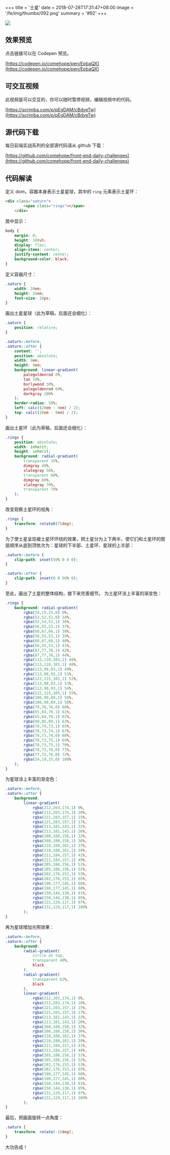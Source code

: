 +++
title = '土星'
date = 2018-07-28T17:31:47+08:00
image = '/fe/img/thumbs/092.png'
summary = '#92'
+++

![](./work.png)

## 效果预览

点击链接可以在 Codepen 预览。

[https://codepen.io/comehope/pen/EpbaQX](https://codepen.io/comehope/pen/EpbaQX)

## 可交互视频

此视频是可以交互的，你可以随时暂停视频，编辑视频中的代码。

[https://scrimba.com/p/pEgDAM/cBdyeTw](https://scrimba.com/p/pEgDAM/cBdyeTw)

## 源代码下载

每日前端实战系列的全部源代码请从 github 下载：

[https://github.com/comehope/front-end-daily-challenges](https://github.com/comehope/front-end-daily-challenges)

## 代码解读

定义 dom，容器本身表示土星星球，其中的 `ring` 元素表示土星环：
```html
<div class="saturn">
        <span class="rings"></span>
    </div>
```

居中显示：
```css
body {
    margin: 0;
    height: 100vh;
    display: flex;
    align-items: center;
    justify-content: center;
    background-color: black;
}
```

定义容器尺寸：
```css
.saturn {
    width: 20em;
    height: 20em;
    font-size: 20px;
}
```

画出土星星球（此为草稿，后面还会细化）：
```css
.saturn {
    position: relative;
}

.saturn::before,
.saturn::after {
    content: '';
    position: absolute;
    width: 9em;
    height: 9em;
    background: linear-gradient(
        palegoldenrod 0%,
        tan 10%,
        burlywood 30%,
        palegoldenrod 60%,
        darkgray 100%
    );
    border-radius: 50%;
    left: calc((20em - 9em) / 2);
    top: calc((20em - 9em) / 2);
}
```

画出土星环（此为草稿，后面还会细化）：
```css
.rings {
    position: absolute;
    width: inherit;
    height: inherit;
    background: radial-gradient(
        transparent 35%,
        dimgray 40%,
        slategray 50%,
        transparent 60%,
        dimgray 60%,
        slategray 70%,
        transparent 70%
    );
}
```

改变观察土星环的视角：
```css
.rings {
    transform: rotateX(75deg);
}
```

为了使土星呈现被土星环环绕的效果，把土星分为上下两半，使它们和土星环的图层顺序从底到顶依次为：星球的下半部、土星环、星球的上半部：
```css
.saturn::before {
    clip-path: inset(50% 0 0 0);
}

.saturn::after {
    clip-path: inset(0 0 50% 0);
}
```

至此，画出了土星的整体结构，接下来完善细节。
为土星环涂上丰富的渐变色：
```css
.rings {
    background: radial-gradient(
        rgba(24,19,25,0) 0%,
        rgba(53,52,51,0) 34%,
        rgba(55,54,52,1) 36%,
        rgba(56,55,53,1) 37%,
        rgba(68,67,66,1) 38%,
        rgba(56,55,53,1) 39%,
        rgba(68,67,66,1) 40%,
        rgba(56,55,53,1) 41%,
        rgba(87,77,76,1) 42%,
        rgba(87,77,76,1) 44%,
        rgba(113,110,103,1) 46%,
        rgba(113,110,103,1) 48%,
        rgba(113,98,93,1) 49%,
        rgba(113,98,93,1) 51%,
        rgba(122,115,105,1) 52%,
        rgba(113,98,93,1) 53%,
        rgba(113,98,93,1) 54%,
        rgba(122,115,105,1) 55%,
        rgba(106,99,89,1) 56%,
        rgba(106,99,89,1) 58%,
        rgba(79,76,76,0) 60%,
        rgba(65,64,70,1) 61%,
        rgba(65,64,70,1) 62%,
        rgba(90,85,89,1) 63%,
        rgba(78,74,73,1) 65%,
        rgba(78,73,74,1) 67%,
        rgba(78,73,74,0) 68%,
        rgba(78,73,75,1) 69%,
        rgba(78,73,75,1) 70%,
        rgba(78,73,76,0) 71%,
        rgba(77,72,76,0) 72%,
        rgba(24,19,25,0) 100%
    );
}
```

为星球涂上丰富的渐变色：
```css
.saturn::before,
.saturn::after {
    background:
        linear-gradient(
            rgba(212,203,174,1) 0%,
            rgba(212,203,174,1) 10%,
            rgba(221,203,157,1) 15%,
            rgba(221,203,157,1) 17%,
            rgba(213,181,143,1) 22%,
            rgba(213,181,143,1) 26%,
            rgba(208,180,158,1) 32%,
            rgba(208,180,158,1) 36%,
            rgba(218,188,162,1) 37%,
            rgba(218,188,162,1) 39%,
            rgba(211,184,157,1) 41%,
            rgba(211,184,157,1) 49%,
            rgba(205,186,156,1) 51%,
            rgba(205,186,156,1) 52%,
            rgba(202,176,153,1) 53%,
            rgba(202,176,153,1) 65%,
            rgba(190,177,145,1) 68%,
            rgba(190,177,145,1) 80%,
            rgba(150,144,130,1) 91%,
            rgba(150,144,130,1) 95%,
            rgba(131,129,117,1) 97%,
            rgba(131,129,117,1) 100%
        );
}
```

再为星球增加光照效果：
```css
.saturn::before,
.saturn::after {
    background:
        radial-gradient(
            circle at top, 
            transparent 40%,
            black
        ),
        radial-gradient(
            transparent 62%,
            black
        ),
        linear-gradient(
            rgba(212,203,174,1) 0%,
            rgba(212,203,174,1) 10%,
            rgba(221,203,157,1) 15%,
            rgba(221,203,157,1) 17%,
            rgba(213,181,143,1) 22%,
            rgba(213,181,143,1) 26%,
            rgba(208,180,158,1) 32%,
            rgba(208,180,158,1) 36%,
            rgba(218,188,162,1) 37%,
            rgba(218,188,162,1) 39%,
            rgba(211,184,157,1) 41%,
            rgba(211,184,157,1) 49%,
            rgba(205,186,156,1) 51%,
            rgba(205,186,156,1) 52%,
            rgba(202,176,153,1) 53%,
            rgba(202,176,153,1) 65%,
            rgba(190,177,145,1) 68%,
            rgba(190,177,145,1) 80%,
            rgba(150,144,130,1) 91%,
            rgba(150,144,130,1) 95%,
            rgba(131,129,117,1) 97%,
            rgba(131,129,117,1) 100%
        );
}
```

最后，把画面旋转一点角度：
```css
.saturn {
    transform: rotate(-15deg);
}
```

大功告成！
